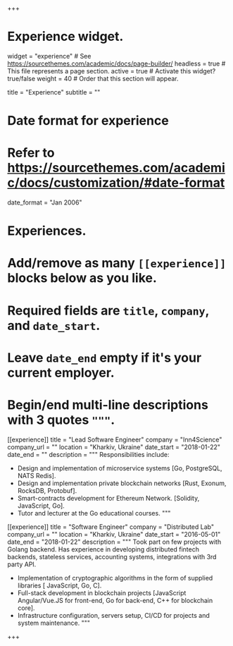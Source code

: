 +++
# Experience widget.
widget = "experience"  # See https://sourcethemes.com/academic/docs/page-builder/
headless = true  # This file represents a page section.
active = true  # Activate this widget? true/false
weight = 40  # Order that this section will appear.

title = "Experience"
subtitle = ""

# Date format for experience
#   Refer to https://sourcethemes.com/academic/docs/customization/#date-format
date_format = "Jan 2006"

# Experiences.
#   Add/remove as many `[[experience]]` blocks below as you like.
#   Required fields are `title`, `company`, and `date_start`.
#   Leave `date_end` empty if it's your current employer.
#   Begin/end multi-line descriptions with 3 quotes `"""`.
[[experience]]
  title = "Lead Software Engineer"
  company = "Inn4Science"
  company_url = ""
  location = "Kharkiv, Ukraine"
  date_start = "2018-01-22"
  date_end = ""
  description = """
  Responsibilities include:
  
  * Design and implementation of microservice systems [Go, PostgreSQL, NATS Redis].
  * Design and implementation private blockchain networks [Rust, Exonum, RocksDB, Protobuf].
  * Smart-contracts development for Ethereum Network. [Solidity, JavaScript, Go].
  * Tutor and lecturer at the Go educational courses.
  """

[[experience]]
  title = "Software Engineer"
  company = "Distributed Lab"
  company_url = ""
  location = "Kharkiv, Ukraine"
  date_start = "2016-05-01"
  date_end = "2018-01-22"
  description = """
  Took part on few projects with Golang backend. Has experience in developing distributed fintech backends, stateless services, accounting systems, integrations with 3rd party API.

  * Implementation of cryptographic algorithms in the form of supplied libraries [ JavaScript, Go, C].
  * Full-stack development in blockchain projects [JavaScript Angular/Vue.JS for front-end, Go for back-end, C++ for blockchain core].
  * Infrastructure configuration, servers setup, CI/CD for projects and system maintenance.
  """

+++

